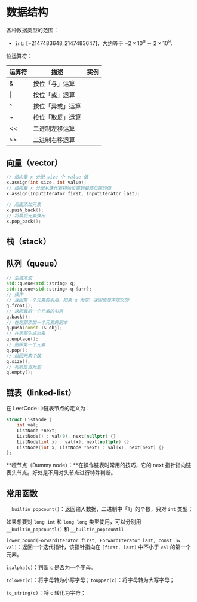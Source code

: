 # 数据结构

各种数据类型的范围：

- `int`: $[-2147483648, 2147483647]$，大约等于 $-2\times 10^{9}\sim 2\times 10^{9}$.

位运算符：

| 运算符 |描述 | 实例 |
| ------ | ---- | ---- |
| &      | 按位「与」运算 |      |
| \|     | 按位「或」运算 |      |
| ^      | 按位「异或」运算 |      |
| ~      | 按位「取反」运算 |      |
| <<     | 二进制左移运算 |      |
| >>    | 二进制右移运算 |      |

## 向量（vector）

```cpp
// 给向量 x 分配 size 个 value 值
x.assign(int size, int value);	
// 给向量 x 分配从迭代器初始位置到最终位置的值
x.assign(InputIterator first, InputIterator last);	

// 后面添加元素
x.push_back();
// 将最后元素弹出
x.pop_back();
```

## 栈（stack）





## 队列（queue）

```c++
// 生成方式
std::queue<std::string> q;
std::queue<std::string> q {arr};
// 操作
// 返回第一个元素的引用，如果 q 为空，返回值是未定义的
q.front();
// 返回最后一个元素的引用
q.back();
// 在尾部添加一个元素的副本
q.push(const T& obj);
// 在尾部生成对象
q.emplace();
// 删除第一个元素
q.pop();
// 返回元素个数
q.size();
// 判断是否为空
q.empty();
```





## 链表（linked-list）

在 LeetCode 中链表节点的定义为：

```c++
struct ListNode {
    int val;
    ListNode *next;
    ListNode() : val(0), next(nullptr) {}
    ListNode(int x) : val(x), next(nullptr) {}
    ListNode(int x, ListNode *next) : val(x), next(next) {}
};
```

**哑节点（Dummy node）：**在操作链表时常用的技巧，它的 next 指针指向链表头节点。好处是不用对头节点进行特殊判断。

## 常用函数

`__builtin_popcount()`：返回输入数据，二进制中「1」的个数，只对 `int` 类型；

如果想要对 `long int` 和 `long long` 类型使用，可以分别用 `__builtin_popcountl()` 和 `__builtin_popcountll`

`lower_bound(ForwardIterator first, ForwardIterator last, const T& val)`：返回一个迭代指针，该指针指向在 `[first, last)` 中不小于 `val` 的第一个元素。

`isalpha(c)`：判断 `c` 是否为一个字母。

`tolower(c)`：将字母转为小写字母；`toupper(c)`：将字母转为大写字母；

`to_string(c)`：将 `c` 转化为字符；
